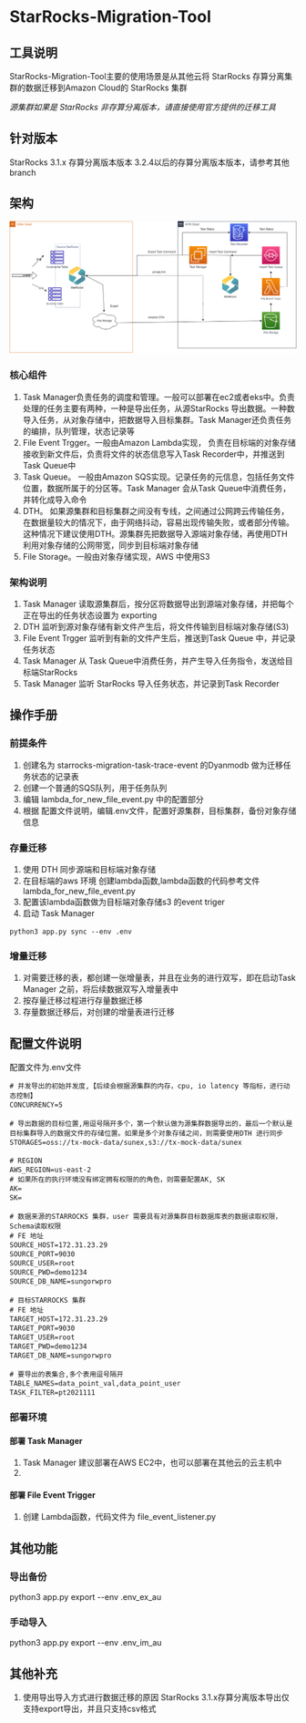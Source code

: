 # StarRocks-Migration-Tool

## 工具说明
StarRocks-Migration-Tool主要的使用场景是从其他云将 StarRocks 存算分离集群的数据迁移到Amazon Cloud的 StarRocks 集群

*源集群如果是 StarRocks 非存算分离版本，请直接使用官方提供的迁移工具*

## 针对版本
StarRocks 3.1.x 存算分离版本版本
3.2.4以后的存算分离版本版本，请参考其他branch

## 架构
![架构图](./assets/starrocks_migration_tool.png)

### 核心组件
1. Task Manager负责任务的调度和管理。一般可以部署在ec2或者eks中。负责处理的任务主要有两种，一种是导出任务，从源StarRocks 导出数据。一种数导入任务，从对象存储中，把数据导入目标集群。Task Manager还负责任务的编排，队列管理，状态记录等
2. File Event Trgger。一般由Amazon Lambda实现， 负责在目标端的对象存储接收到新文件后，负责将文件的状态信息写入Task Recorder中，并推送到Task Queue中
3. Task Queue。 一般由Amazon SQS实现。记录任务的元信息，包括任务文件位置，数据所属于的分区等。Task Manager 会从Task Queue中消费任务，并转化成导入命令
4. DTH。 如果源集群和目标集群之间没有专线，之间通过公网跨云传输任务，在数据量较大的情况下，由于网络抖动，容易出现传输失败，或者部分传输。这种情况下建议使用DTH。源集群先把数据导入源端对象存储，再使用DTH 利用对象存储的公网带宽，同步到目标端对象存储
5. File Storage。一般由对象存储实现，AWS 中使用S3

### 架构说明
1. Task Manager 读取源集群后，按分区将数据导出到源端对象存储，并把每个正在导出的任务状态设置为 exporting
2. DTH 监听到源对象存储有新文件产生后，将文件传输到目标端对象存储(S3)
3. File Event Trgger 监听到有新的文件产生后，推送到Task Queue 中，并记录任务状态
4. Task Manager 从 Task Queue中消费任务，并产生导入任务指令，发送给目标端StarRocks
5. Task Manager 监听 StarRocks 导入任务状态，并记录到Task Recorder

## 操作手册
### 前提条件
1. 创建名为 starrocks-migration-task-trace-event 的Dyanmodb 做为迁移任务状态的记录表
2. 创建一个普通的SQS队列，用于任务队列
3. 编辑 lambda_for_new_file_event.py 中的配置部分
4. 根据 配置文件说明，编辑.env文件，配置好源集群，目标集群，备份对象存储信息

### 存量迁移
1. 使用 DTH 同步源端和目标端对象存储
2. 在目标端的aws 环境 创建lambda函数,lambda函数的代码参考文件 lambda_for_new_file_event.py
3. 配置该lambda函数做为目标端对象存储s3 的event triger
4. 启动 Task Manager
```
python3 app.py sync --env .env
```

### 增量迁移
1. 对需要迁移的表，都创建一张增量表，并且在业务的进行双写，即在启动Task Manager 之前，将后续数据双写入增量表中
2. 按存量迁移过程进行存量数据迁移
3. 存量数据迁移后，对创建的增量表进行迁移

## 配置文件说明
配置文件为.env文件
```
# 并发导出的初始并发度,【后续会根据源集群的内存，cpu, io latency 等指标，进行动态控制】
CONCURRENCY=5

# 导出数据的目标位置,用逗号隔开多个，第一个默认做为源集群数据导出的，最后一个默认是目标集群导入的数据文件的存储位置。如果是多个对象存储之间，则需要使用DTH 进行同步
STORAGES=oss://tx-mock-data/sunex,s3://tx-mock-data/sunex

# REGION
AWS_REGION=us-east-2
# 如果所在的执行环境没有绑定拥有权限的的角色，则需要配置AK, SK
AK=
SK=

# 数据来源的STARROCKS 集群，user 需要具有对源集群目标数据库表的数据读取权限，Schema读取权限
# FE 地址
SOURCE_HOST=172.31.23.29
SOURCE_PORT=9030
SOURCE_USER=root
SOURCE_PWD=demo1234
SOURCE_DB_NAME=sungorwpro

# 目标STARROCKS 集群
# FE 地址
TARGET_HOST=172.31.23.29
TARGET_PORT=9030
TARGET_USER=root
TARGET_PWD=demo1234
TARGET_DB_NAME=sungorwpro

# 要导出的表集合,多个表用逗号隔开
TABLE_NAMES=data_point_val,data_point_user
TASK_FILTER=pt2021111
```
### 部署环境
#### 部署 Task Manager
1. Task Manager 建议部署在AWS EC2中，也可以部署在其他云的云主机中
2. 
#### 部署 File Event Trigger
1. 创建 Lambda函数，代码文件为 file_event_listener.py

## 其他功能
### 导出备份
python3 app.py export --env .env_ex_au
### 手动导入
python3 app.py export --env .env_im_au


## 其他补充
1. 使用导出导入方式进行数据迁移的原因
StarRocks 3.1.x存算分离版本导出仅支持export导出，并且只支持csv格式
